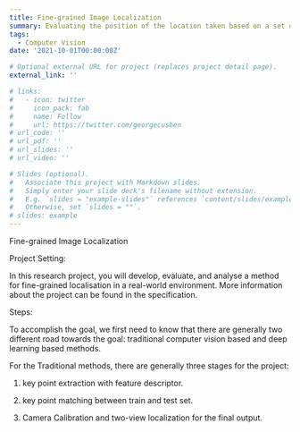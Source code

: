 ```yaml
---
title: Fine-grained Image Localization
summary: Evaluating the position of the location taken based on a set of given photos with coordinates.
tags:
  - Computer Vision
date: '2021-10-01T00:00:00Z'

# Optional external URL for project (replaces project detail page).
external_link: ''

# links:
#   - icon: twitter
#     icon_pack: fab
#     name: Follow
#     url: https://twitter.com/georgecushen
# url_code: ''
# url_pdf: ''
# url_slides: ''
# url_video: ''

# Slides (optional).
#   Associate this project with Markdown slides.
#   Simply enter your slide deck's filename without extension.
#   E.g. `slides = "example-slides"` references `content/slides/example-slides.md`.
#   Otherwise, set `slides = ""`.
# slides: example
---
```



Fine-grained Image Localization


Project Setting:

In this research project, you will develop, evaluate, and analyse a method for fine-grained localisation in a real-world environment. More information about the project can be found in the specification.

Steps:

To accomplish the goal, we first need to know that there are generally two different road towards the goal: traditional computer vision based and deep learning based methods. 


For the Traditional methods, there are generally three stages for the project:

1. key point extraction with feature descriptor.

2. key point matching between train and test set.

3. Camera Calibration and two-view localization for the final output.

